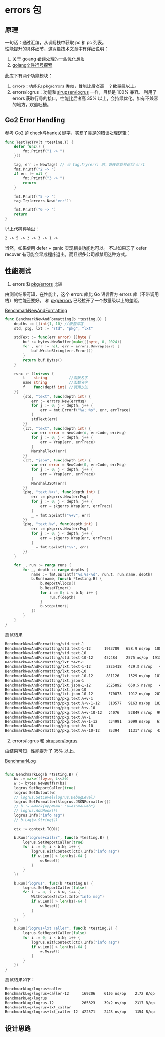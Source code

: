 # errors 包

## 原理
一句话：通过汇编，从调用栈中获取 pc 和 pc 列表。\
性能提升的具体细节，这两篇技术文章中有详细说明：
1. [关于 golang 错误处理的一些优化想法](https://juejin.cn/post/7121929424148103198)
2. [golang文件行号探索](https://juejin.cn/post/7124334239692095501)

此库下有两个功能模块：
1. errors：功能和 [pkg/errors](https://github.com/pkg/errors) 类似，性能比后者高一个数量级以上。
2. errors/logrus：功能和 [sirupsen/logrus](https://github.com/sirupsen/logrus) 一样，目标是 100% 兼容。 利用了 errors 获取行号的接口，性能比后者高 35% 以上，会持续优化。如有不兼容的地方，欢迎吐槽。

## Go2 Error Handling
参考 Go2 的 check与hanle关键字，实现了类是的错误处理逻辑：
```go
func TestTagTry(t *testing.T) {
	defer func() {
		fmt.Printf("1 -> ")
	}()

	tag, err := NewTag() // 当 tag.Try(err) 时，跳转此处并返回 err1
	fmt.Printf("2 -> ")
	if err != nil {
		fmt.Printf("3 -> ")
		return
	}

	fmt.Printf("5 -> ")
	tag.Try(errors.New("err"))

	fmt.Printf("6 -> ")
	return
}
```
以上代码将输出：
```log
2 -> 5 -> 2 -> 3 -> 1 ->
```
当然，如果使用 defer + panic 实现相关功能也可以。
不过如果忘了 defer recover 有可能会早成程序退出，而且很多公司都禁用这种方式。

## 性能测试

1. errors 和 [pkg/errors](https://github.com/pkg/errors) 比较

由测试结果可知，在性能上，这个 errors 库比 Go 语言官方 errors 库（不带调用栈）的性能还要好。
和 [pkg/errors](https://github.com/pkg/errors) 已经拉开了一个数量级以上的差距。

[BenchmarkNewAndFormatting](https://github.com/lxt1045/errors/blob/main/formatter_test.go#L363)
```go
func BenchmarkNewAndFormatting(b *testing.B) {
    depths := []int{1, 10} //嵌套深度
    std, pkg, lxt := "std", "pkg", "lxt"

    stdText := func(err error) []byte {
        buf := bytes.NewBuffer(make([]byte, 0, 1024))
        for ; err != nil; err = errors.Unwrap(err) {
            buf.WriteString(err.Error())
        }
        return buf.Bytes()
    }

    runs := []struct {
        t    string          //函数名字
        name string          //函数名字
        f    func(depth int) //调用方法
    }{
        {std, "text", func(depth int) {
            err := errors.New(errMsg)
            for j := 0; j < depth; j++ {
                err = fmt.Errorf("%w; %s", err, errTrace)
            }
            stdText(err)
        }},
        {lxt, "text", func(depth int) {
            var err error = NewCode(0, errCode, errMsg)
            for j := 0; j < depth; j++ {
                err = Wrap(err, errTrace)
            }
            MarshalText(err)
        }},
        {lxt, "json", func(depth int) {
            var err error = NewCode(0, errCode, errMsg)
            for j := 0; j < depth; j++ {
                err = Wrap(err, errTrace)
            }
            MarshalJSON(err)
        }},
        {pkg, "text.%+v", func(depth int) {
            err := pkgerrs.New(errMsg)
            for j := 0; j < depth; j++ {
                err = pkgerrs.Wrap(err, errTrace)
            }
            _ = fmt.Sprintf("%+v", err)
        }},
        {pkg, "text.%v", func(depth int) {
            err := pkgerrs.New(errMsg)
            for j := 0; j < depth; j++ {
                err = pkgerrs.Wrap(err, errTrace)
            }
            _ = fmt.Sprintf("%v", err)
        }},
    }

    for _, run := range runs {
        for _, depth := range depths {
            name := fmt.Sprintf("%s.%s-%d", run.t, run.name, depth)
            b.Run(name, func(b *testing.B) {
                b.ReportAllocs()
                b.ResetTimer()
                for i := 0; i < b.N; i++ {
                    run.f(depth)
                }
                b.StopTimer()
            })
        }
    }
}


```
测试结果
```sh
BenchmarkNewAndFormatting/std.text-1
BenchmarkNewAndFormatting/std.text-1-12      1963789   658.9 ns/op  1088 B/op   4 allocs/op
BenchmarkNewAndFormatting/std.text-10
BenchmarkNewAndFormatting/std.text-10-12     452484    2575 ns/op  1913 B/op  22 allocs/op
BenchmarkNewAndFormatting/lxt.text-1
BenchmarkNewAndFormatting/lxt.text-1-12       2825418   429.8 ns/op   421 B/op   4 allocs/op
BenchmarkNewAndFormatting/lxt.text-10
BenchmarkNewAndFormatting/lxt.text-10-12      831126    1529 ns/op  1814 B/op  13 allocs/op
BenchmarkNewAndFormatting/lxt.json-1
BenchmarkNewAndFormatting/lxt.json-1-12       2325892   650.5 ns/op   485 B/op   4 allocs/op
BenchmarkNewAndFormatting/lxt.json-10
BenchmarkNewAndFormatting/lxt.json-10-12       570873   1912 ns/op  2071 B/op  13 allocs/op
BenchmarkNewAndFormatting/pkg.text.%+v-1
BenchmarkNewAndFormatting/pkg.text.%+v-1-12    110577   9163 ns/op  1827 B/op  28 allocs/op
BenchmarkNewAndFormatting/pkg.text.%+v-10
BenchmarkNewAndFormatting/pkg.text.%+v-10-12   24076    52849 ns/op  9980 B/op   154 allocs/op
BenchmarkNewAndFormatting/pkg.text.%v-1
BenchmarkNewAndFormatting/pkg.text.%v-1-12     534991   2099 ns/op   672 B/op   9 allocs/op
BenchmarkNewAndFormatting/pkg.text.%v-10
BenchmarkNewAndFormatting/pkg.text.%v-10-12    95394    11317 ns/op  4315 B/op  54 allocs/op
```


2. errors/logrus 和 [sirupsen/logrus](https://github.com/sirupsen/logrus)

由结果可知，性能提升了 35% 以上。

[BenchmarkLog](https://github.com/lxt1045/errors/blob/main/logrus/sample_test.go#L96)
```go

func BenchmarkLog(b *testing.B) {
    bs := make([]byte, 1<<20)
    w := bytes.NewBuffer(bs)
    logrus.SetReportCaller(true)
    logrus.SetOutput(w)
    // logrus.SetLevel(logrus.DebugLevel)
    logrus.SetFormatter(&logrus.JSONFormatter{})
    // h := &Hook{AppName: "awesome-web"}
    // logrus.AddHook(h)
    logrus.Info("info msg")
    // b.Log(w.String())

    ctx := context.TODO()

    b.Run("logrus+caller", func(b *testing.B) {
        logrus.SetReportCaller(true)
        for i := 0; i < b.N; i++ {
            logrus.WithContext(ctx).Info("info msg")
            if w.Len() > len(bs)-64 {
                w.Reset()
            }
        }
    })

    b.Run("logrus", func(b *testing.B) {
        logrus.SetReportCaller(false)
        for i := 0; i < b.N; i++ {
            WithContext(ctx).Info("info msg")
            if w.Len() > len(bs)-64 {
                w.Reset()
            }
        }
    })

    b.Run("logrus+lxt caller", func(b *testing.B) {
        logrus.SetReportCaller(false)
        for i := 0; i < b.N; i++ {
            logrus.WithContext(ctx).Info("info msg")
            if w.Len() > len(bs)-64 {
                w.Reset()
            }
        }
    })
}
```
测试结果如下：
```sh
BenchmarkLog/logrus+caller
BenchmarkLog/logrus+caller-12      169206    6166 ns/op    2172 B/op    36 allocs/op
BenchmarkLog/logrus
BenchmarkLog/logrus-12             265323    3942 ns/op    2317 B/op    35 allocs/op
BenchmarkLog/logrus+lxt_caller
BenchmarkLog/logrus+lxt_caller-12  422571    2413 ns/op    1354 B/op    25 allocs/op
```

## 设计思路

